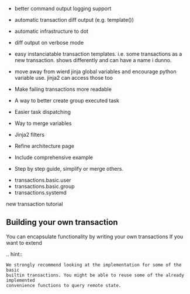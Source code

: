 - better command output logging support
- automatic transaction diff output (e.g. template())
- automatic infrastructure to dot

- diff output on verbose mode
- easy instanciatable transaction templates. i.e. some transactions as a new transaction. shows differently and can have a name i dunno.
- move away from wierd jinja global variables and encourage python variable use. jinja2 can access those too

- Make failing transactions more readable
- A way to better create group executed task
- Easier task dispatching
- Way to merge variables
- Jinja2 filters
- Refine architecture page
- Include comprehensive example
- Step by step guide, simplify or merge others.

* transactions.basic.user
* transactions.basic.group
* transactions.systemd

new transaction tutorial

Building your own transaction
-----------------------------

You can encapsulate functionality by writing your own transactions If you want to extend

.. hint::

    We strongly recommend looking at the implementation for some of the basic
    builtin transactions. You might be able to reuse some of the already implemented
    convenience functions to query remote state.
